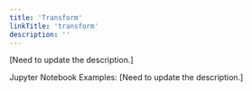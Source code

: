 ```yaml
---
title: 'Transform'
linkTitle: 'transform'
description: ''
---
```


[Need to update the description.]

Jupyter Notebook Examples:
[Need to update the description.]
